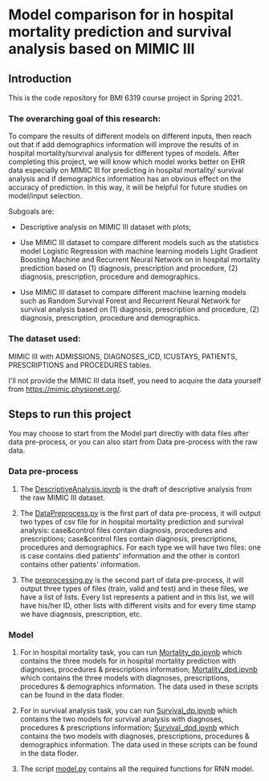 # Model comparison for in hospital mortality prediction and survival analysis based on MIMIC III

## Introduction

This is the code repository for BMI 6319 course project in Spring 2021.

### The overarching goal of this research:

To compare the results of different models on different inputs, then reach out that if add demographics information will improve the results of in hospital mortality/survival analysis for different types of models. After completing this project, we will know which model works better on EHR data especially on MIMIC III for predicting in hospital mortality/ survival analysis and if demographics information has an obvious effect on the accuracy of prediction. In this way, it will be helpful for future studies on model/input selection.


Subgoals are:
- Descriptive analysis on MIMIC III dataset with plots;

- Use MIMIC III dataset to compare different models such as the statistics model Logistic Regression with machine learning models Light Gradient Boosting Machine and Recurrent Neural Network on in hospital mortality prediction based on (1) diagnosis, prescription and procedure, (2) diagnosis, prescription, procedure and demographics.

- Use MIMIC III dataset to compare different machine learning models such as Random Survival Forest and Recurrent Neural Network for survival analysis based on (1) diagnosis, prescription and procedure, (2) diagnosis, prescription, procedure and demographics.


### The dataset used:

MIMIC III with ADMISSIONS, DIAGNOSES_ICD, ICUSTAYS, PATIENTS, PRESCRIPTIONS and PROCEDURES tables.

I'll not provide the MIMIC III data itself, you need to acquire the data yourself from https://mimic.physionet.org/.


## Steps to run this project

You may choose to start from the Model part directly with data files after data pre-process, or you can also start from Data pre-process with the raw data.

### Data pre-process

1. The [DescriptiveAnalysis.ipynb](https://github.com/BingyuMao/model_comparison_mimic/blob/main/DescriptiveAnalysis.ipynb) is the draft of descriptive analysis from the raw MIMIC III dataset.
2. The [DataPreprocess.py](https://github.com/BingyuMao/model_comparison_mimic/blob/main/DataPreprocess.py) is the first part of data pre-process, it will output two types of csv file for in hospital mortality prediction and survival analysis: case&control files contain diagnosis, procedures and prescriptions; case&control files contain diagnosis, prescriptions, procedures and demographics. For each type we will have two files: one is case contains died patients' information and the other is contorl contains other patients' information.

3. The [preprocessing.py](https://github.com/BingyuMao/model_comparison_mimic/blob/main/preprocessing.py) is the second part of data pre-process, it will output three types of files (train, valid and test) and in these files, we have a list of lists. Every list represents a patient and in this list, we will have his/her ID, other lists with different visits and for every time stamp we have diagnosis, prescription, etc.

### Model

1. For in hospital mortality task, you can run [Mortality_dp.ipynb](https://github.com/BingyuMao/model_comparison_mimic/blob/main/Mortality_dp.ipynb) which contains the three models for in hospital mortality prediction with diagnoses, procedures & prescriptions information; [Mortality_dpd.ipynb](https://github.com/BingyuMao/model_comparison_mimic/blob/main/Mortality_dpd.ipynb) which contains the three models with diagnoses, prescriptions, procedures & demographics information. The data used in these scripts can be found in the data floder.

2. For in survival analysis task, you can run [Survival_dp.ipynb](https://github.com/BingyuMao/model_comparison_mimic/blob/main/Survival_dp.ipynb) which contains the two models for survival analysis with diagnoses, procedures & prescriptions information; [Survival_dpd.ipynb](https://github.com/BingyuMao/model_comparison_mimic/blob/main/Survival_dpd.ipynb) which contains the two models with diagnoses, prescriptions, procedures & demographics information. The data used in these scripts can be found in the data floder.

3. The script [model.py](https://github.com/BingyuMao/model_comparison_mimic/blob/main/model.py) contains all the required functions for RNN model.


